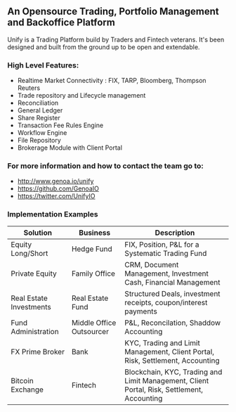 ## An Opensource Trading, Portfolio Management and Backoffice Platform

Unify is a Trading Platform build by Traders and Fintech veterans. It's been designed and built from the ground up to be open and extendable.

### High Level Features:
* Realtime Market Connectivity : FIX, TARP, Bloomberg, Thompson Reuters
* Trade repository and Lifecycle management
* Reconciliation
* General Ledger
* Share Register
* Transaction Fee Rules Engine
* Workflow Engine
* File Repository
* Brokerage Module with Client Portal

### For more information and how to contact the team go to:
* http://www.genoa.io/unify
* https://github.com/GenoaIO
* https://twitter.com/UnifyIO

### Implementation Examples
Solution | Business | Description
-------- | -------- | -----------
Equity Long/Short | Hedge Fund | FIX, Position, P&L for a Systematic Trading Fund
Private Equity | Family Office | CRM, Document Management, Investment Cash, Financial Management
Real Estate Investments | Real Estate Fund | Structured Deals, investment receipts, coupon/interest payments
Fund Administration | Middle Office Outsourcer | P&L, Reconcilation, Shaddow Accounting
FX Prime Broker | Bank | KYC, Trading and Limit Management, Client Portal, Risk, Settlement, Accounting
Bitcoin Exchange | Fintech | Blockchain, KYC, Trading and Limit Management, Client Portal, Risk, Settlement, Accounting
